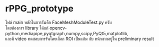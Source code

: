 # rPPG_prototype
ไฟล์ main หลักในการรันคือ FaceMeshModuleTest.py ครับ \
โดยต้องการ library ได้แก่ opencv-python,mediapipe,pyqtgraph,numpy,scipy,PyQt5,matplotlib, \
และมี video ทดสอบการรันโดยเลือก ROI เป็นแก้ม กับ หน้าผากอยู่ใน preliminary result
